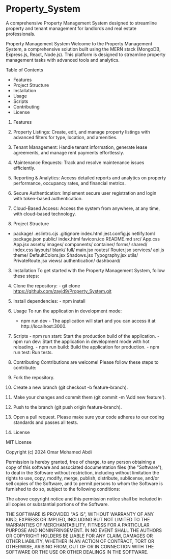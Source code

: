 # Property_System
A comprehensive Property Management System designed to streamline property and tenant management for landlords and real estate professionals.


Property Management System
Welcome to the Property Management System, a comprehensive solution built using the MERN stack (MongoDB, Express.js, React, Node.js). This platform is designed to streamline property management tasks with advanced tools and analytics.

Table of Contents
  - Features
  - Project Structure
  - Installation
  - Usage
  - Scripts
  - Contributing
  - License

1. Features
  1. Property Listings: Create, edit, and manage property listings with advanced filters for type, location, and amenities.
  2. Tenant Management: Handle tenant information, generate lease agreements, and manage rent payments effortlessly.
  3. Maintenance Requests: Track and resolve maintenance issues efficiently.
  4. Reporting & Analytics: Access detailed reports and analytics on property performance, occupancy rates, and financial metrics.
  5. Secure Authentication: Implement secure user registration and login with token-based authentication.
  6. Cloud-Based Access: Access the system from anywhere, at any time, with cloud-based technology.

2. Project Structure
  - package/
  .eslintrc.cjs
  .gitignore
  index.html
  jest.config.js
  netlify.toml
  package.json
  public/
    index.html
    favicon.ico
  README.md
  src/
    App.css
    App.jsx
    assets/
      images/
    components/
      container/
      forms/
      shared/
    index.css
    layouts/
      blank/
      full/
    main.jsx
    routes/
      Router.jsx
    services/
      api.js
    theme/
      DefaultColors.jsx
      Shadows.jsx
      Typography.jsx
    utils/
      PrivateRoute.jsx
    views/
      authentication/
      dashboard/
    
3. Installation
To get started with the Property Management System, follow these steps:
1. Clone the repository:
       - git clone https://github.com/zayid9/Property_System.git
2. Install dependencies:
        - npm install

4. Usage
To run the application in development mode:
    - npm run dev
          - The application will start and you can access it at http://localhost:3000.
      
5. Scripts
       - npm run start: Start the production build of the application.
       - npm run dev: Start the application in development mode with hot reloading.
       - npm run build: Build the application for production.
       - npm run test: Run tests.

6. Contributing
Contributions are welcome! Please follow these steps to contribute:
  1. Fork the repository.
  2. Create a new branch (git checkout -b feature-branch).
  3. Make your changes and commit them (git commit -m 'Add new feature').
  4. Push to the branch (git push origin feature-branch).
  5. Open a pull request.
Please make sure your code adheres to our coding standards and passes all tests.

7. License

MIT License

Copyright (c) 2024 Omar Mohamed Abdi

Permission is hereby granted, free of charge, to any person obtaining a copy
of this software and associated documentation files (the "Software"), to deal
in the Software without restriction, including without limitation the rights
to use, copy, modify, merge, publish, distribute, sublicense, and/or sell
copies of the Software, and to permit persons to whom the Software is
furnished to do so, subject to the following conditions:

The above copyright notice and this permission notice shall be included in all
copies or substantial portions of the Software.

THE SOFTWARE IS PROVIDED "AS IS", WITHOUT WARRANTY OF ANY KIND, EXPRESS OR
IMPLIED, INCLUDING BUT NOT LIMITED TO THE WARRANTIES OF MERCHANTABILITY,
FITNESS FOR A PARTICULAR PURPOSE AND NONINFRINGEMENT. IN NO EVENT SHALL THE
AUTHORS OR COPYRIGHT HOLDERS BE LIABLE FOR ANY CLAIM, DAMAGES OR OTHER
LIABILITY, WHETHER IN AN ACTION OF CONTRACT, TORT OR OTHERWISE, ARISING FROM,
OUT OF OR IN CONNECTION WITH THE SOFTWARE OR THE USE OR OTHER DEALINGS IN THE
SOFTWARE.

